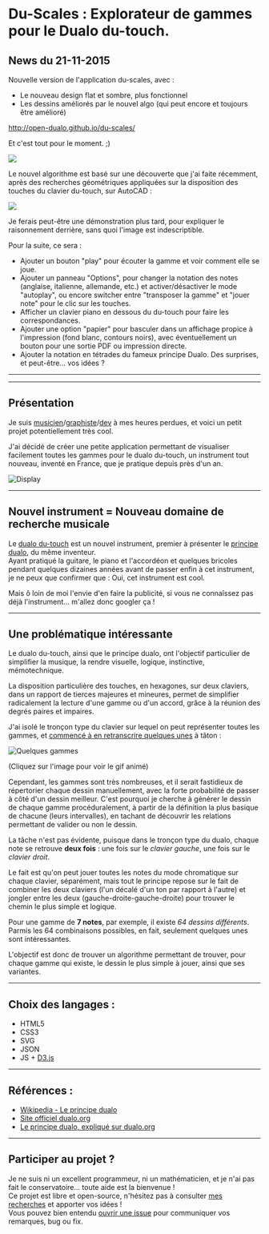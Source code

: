 # Du-Scales : Explorateur de gammes pour le Dualo du-touch.

## News du 21-11-2015

Nouvelle version de l'application du-scales, avec :
- Le nouveau design flat et sombre, plus fonctionnel
- Les dessins améliorés par le nouvel algo (qui peut encore et toujours être amélioré)  
  
http://open-dualo.github.io/du-scales/  
  
Et c'est tout pour le moment. ;) 
  
![](http://i.giphy.com/xTiTnE7sVnqaatVqlW.gif)

Le nouvel algorithme est basé sur une découverte que j'ai faite récemment, après des recherches géométriques appliquées sur la disposition des touches du clavier du-touch, sur AutoCAD :

![](http://image.noelshack.com/fichiers/2015/47/1448136516-dualo-clavier-explication-codage7.png)

Je ferais peut-être une démonstration plus tard, pour expliquer le raisonnement derrière, sans quoi l'image est indescriptible.  

Pour la suite, ce sera :
- Ajouter un bouton "play" pour écouter la gamme et voir comment elle se joue.
- Ajouter un panneau "Options", pour changer la notation des notes (anglaise, italienne, allemande, etc.) et activer/désactiver le mode "autoplay", ou encore switcher entre "transposer la gamme" et "jouer note" pour le clic sur les touches.
- Afficher un clavier piano en dessous du du-touch pour faire les correspondances.
- Ajouter une option "papier" pour basculer dans un affichage propice à l'impression (fond blanc, contours noirs), avec éventuellement un bouton pour une sortie PDF ou impression directe.
- Ajouter la notation en tétrades du fameux principe Dualo.
Des surprises, et peut-être... vos idées ?  



---
---



## Présentation

Je suis [musicien](https://soundcloud.com/dualo-joke)/[graphiste](http://joke-biloumaster.deviantart.com/gallery/)/[dev](https://github.com/RMEx) à mes heures perdues, et voici un petit projet potentiellement très cool.

J'ai décidé de créer une petite application permettant de visualiser facilement toutes les gammes pour le dualo du-touch, un instrument tout nouveau, inventé en France, que je pratique depuis près d'un an.

![Display](http://i.giphy.com/xTiTnJ3dZSBWDjsu8E.gif)

---

## Nouvel instrument = Nouveau domaine de recherche musicale

Le [dualo du-touch](http://dualo.org/) est un nouvel instrument, premier à présenter le [principe dualo](https://fr.wikipedia.org/wiki/Principe_dualo), du même inventeur.  
Ayant pratiqué la guitare, le piano et l'accordéon et quelques bricoles pendant quelques dizaines années avant de passer enfin à cet instrument, je ne peux que confirmer que : Oui, cet instrument est cool.  

Mais ô loin de moi l'envie d'en faire la publicité, si vous ne connaîssez pas déjà l'instrument... m'allez donc googler ça ! 

---

## Une problématique intéressante

Le dualo du-touch, ainsi que le principe dualo, ont l'objectif particulier de simplifier la musique, la rendre visuelle, logique, instinctive, mémotechnique.  
  
La disposition particulière des touches, en hexagones, sur deux claviers, dans un rapport de tierces majeures et mineures, permet de simplifier radicalement la lecture d'une gamme ou d'un accord, grâce à la réunion des degrés paires et impaires.  
  
J'ai isolé le tronçon type du clavier sur lequel on peut représenter toutes les gammes, et [commencé à en retranscrire quelques unes](recherches/gammes-retranscrites-manuellement.pdf) à tâton :  

![Quelques gammes](http://image.noelshack.com/fichiers/2015/46/1447025147-quelques-gammes2.gif)  

(Cliquez sur l'image pour voir le gif animé)  

Cependant, les gammes sont très nombreuses, et il serait fastidieux de répertorier chaque dessin manuellement, avec la forte probabilité de passer à côté d'un dessin meilleur.
C'est pourquoi je cherche à générer le dessin de chaque gamme procéduralement, à partir de la définition la plus basique de chacune (leurs intervalles), en tachant de découvrir les relations permettant de valider ou non le dessin.  
  
La tâche n'est pas évidente, puisque dans le tronçon type du dualo, chaque note se retrouve **deux fois** : une fois sur le *clavier gauche*, une fois sur le *clavier droit*.  

Le fait est qu'on peut jouer toutes les notes du mode chromatique sur chaque clavier, séparément, mais tout le principe repose sur le fait de combiner les deux claviers (l'un décalé d'un ton par rapport à l'autre) et jongler entre les deux (gauche-droite-gauche-droite) pour trouver le chemin le plus simple et logique.  

Pour une gamme de **7 notes**, par exemple, il existe *64 dessins différents*. Parmis les 64 combinaisons possibles, en fait, seulement quelques unes sont intéressantes.  
  
L'objectif est donc de trouver un algorithme permettant de trouver, pour chaque gamme qui existe, le dessin le plus simple à jouer, ainsi que ses variantes.

---

## Choix des langages :

* HTML5
* CSS3
* SVG
* JSON
* JS + [D3.js](http://d3js.org/)

---

## Références :

* [Wikipedia - Le principe dualo](https://fr.wikipedia.org/wiki/Principe_dualo)
* [Site officiel dualo.org](http://dualo.org/)
* [Le principe dualo, expliqué sur dualo.org](http://dualo.org/le-principe-dualo/)

---

## Participer au projet ?

Je ne suis ni un excellent programmeur, ni un mathématicien, et je n'ai pas fait le conservatoire... toute aide est la bienvenue !  
Ce projet est libre et open-source, n'hésitez pas à consulter [mes recherches](https://github.com/Jauke/Du-Scales/tree/master/recherches) et apporter vos idées !  
Vous pouvez bien entendu [ouvrir une issue](https://github.com/Jauke/Du-Scales/issues) pour communiquer vos remarques, bug ou fix.
